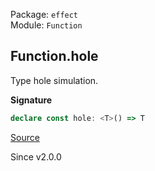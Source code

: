 Package: `effect`<br />
Module: `Function`<br />

## Function.hole

Type hole simulation.

**Signature**

```ts
declare const hole: <T>() => T
```

[Source](https://github.com/Effect-TS/effect/tree/main/packages/effect/src/Function.ts#L1204)

Since v2.0.0